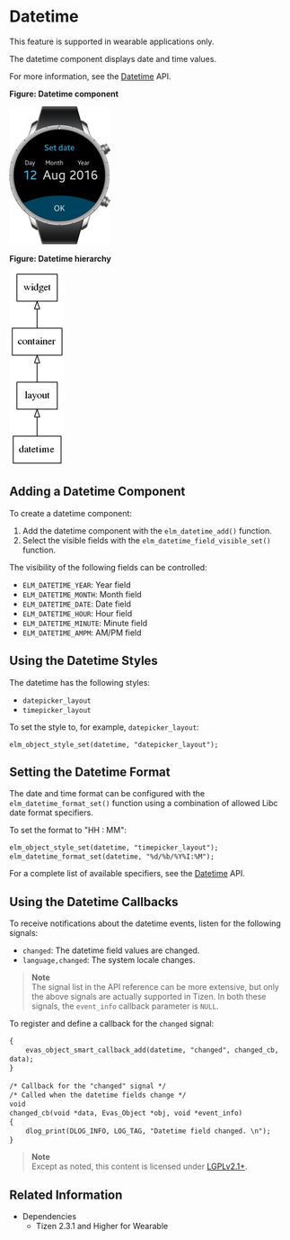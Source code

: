 # Datetime

This feature is supported in wearable applications only.

The datetime component displays date and time values.

For more information, see the [Datetime](../../../../../org.tizen.native.wearable.apireference/group__Elm__Datetime.html) API.

**Figure: Datetime component**

![Datetime component](./media/datetime_wn.png)

**Figure: Datetime hierarchy**

![Datetime hierarchy](./media/datetime_tree.png)

## Adding a Datetime Component

To create a datetime component:

1. Add the datetime component with the `elm_datetime_add()` function.
2. Select the visible fields with the `elm_datetime_field_visible_set()` function.  

 The visibility of the following fields can be controlled:  
 - `ELM_DATETIME_YEAR`: Year field
 - `ELM_DATETIME_MONTH`: Month field
 - `ELM_DATETIME_DATE`: Date field
 - `ELM_DATETIME_HOUR`: Hour field
 - `ELM_DATETIME_MINUTE`: Minute field
 - `ELM_DATETIME_AMPM`: AM/PM field

## Using the Datetime Styles

The datetime has the following styles:

- `datepicker_layout`
- `timepicker_layout`

To set the style to, for example, `datepicker_layout`:

```
elm_object_style_set(datetime, "datepicker_layout");
```

## Setting the Datetime Format

The date and time format can be configured with the `elm_datetime_format_set()` function using a combination of allowed Libc date format specifiers.

To set the format to "HH : MM":

```
elm_object_style_set(datetime, "timepicker_layout");
elm_datetime_format_set(datetime, "%d/%b/%Y%I:%M");
```

For a complete list of available specifiers, see the [Datetime](../../../../../org.tizen.native.wearable.apireference/group__Elm__Datetime.html) API.

## Using the Datetime Callbacks

To receive notifications about the datetime events, listen for the following signals:

- `changed`: The datetime field values are changed.
- `language,changed`: The system locale changes.

> **Note**  
> The signal list in the API reference can be more extensive, but only the above signals are actually supported in Tizen.
> In both these signals, the `event_info` callback parameter is `NULL`.

To register and define a callback for the `changed` signal:

```
{
    evas_object_smart_callback_add(datetime, "changed", changed_cb, data);
}

/* Callback for the "changed" signal */
/* Called when the datetime fields change */
void
changed_cb(void *data, Evas_Object *obj, void *event_info)
{
    dlog_print(DLOG_INFO, LOG_TAG, "Datetime field changed. \n");
}
```

> **Note**  
> Except as noted, this content is licensed under [LGPLv2.1+](http://opensource.org/licenses/LGPL-2.1).

## Related Information
- Dependencies
  - Tizen 2.3.1 and Higher for Wearable
